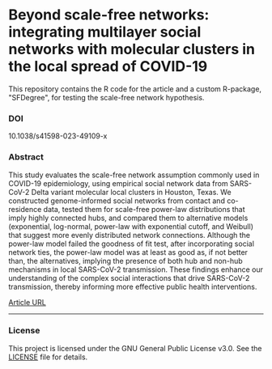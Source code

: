 # Beyond scale-free networks: integrating multilayer social networks with molecular clusters in the local spread of COVID-19

This repository contains the R code for the article and a custom R-package, "SFDegree", for testing the scale-free network hypothesis. 

### DOI
10.1038/s41598-023-49109-x

### Abstract
This study evaluates the scale-free network assumption commonly used in COVID-19 epidemiology, using empirical social network data from SARS-CoV-2 Delta variant molecular local clusters in Houston, Texas. We constructed genome-informed social networks from contact and co-residence data, tested them for scale-free power-law distributions that imply highly connected hubs, and compared them to alternative models (exponential, log-normal, power-law with exponential cutoff, and Weibull) that suggest more evenly distributed network connections. Although the power-law model failed the goodness of fit test, after incorporating social network ties, the power-law model was at least as good as, if not better than, the alternatives, implying the presence of both hub and non-hub mechanisms in local SARS-CoV-2 transmission. These findings enhance our understanding of the complex social interactions that drive SARS-CoV-2 transmission, thereby informing more effective public health interventions.

[Article URL](https://www.nature.com/articles/s41598-023-49109-x)

-----

### License
This project is licensed under the GNU General Public License v3.0. See the [LICENSE](./LICENSE) file for details.
